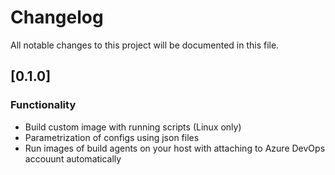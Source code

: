 # Changelog
All notable changes to this project will be documented in this file.

## [0.1.0]

### Functionality

- Build custom image with running scripts (Linux only)
- Parametrization of configs using json files
- Run images of build agents on your host with attaching to Azure DevOps accouunt automatically
